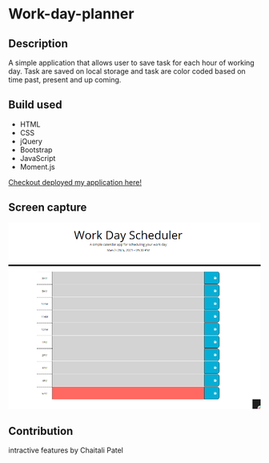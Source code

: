 # Work-day-planner

## Description
A simple application that allows user to save task for each hour of working day. Task are saved on local storage and task are color coded based on time past, present and up coming. 

## Build used 
* HTML
* CSS
* jQuery
* Bootstrap
* JavaScript
* Moment.js

[Checkout deployed my application here!](https://chaitalizn.github.io/work-day-planner/)

## Screen capture 
![](assets/images/one.PNG)

## Contribution
intractive features by Chaitali Patel
